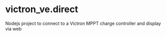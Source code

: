 # victron_ve.direct
Nodejs project to connect to a Victron MPPT charge controller and display via web

